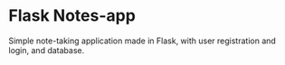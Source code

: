 # Flask Notes-app

Simple note-taking application made in Flask, with user registration and login, and database.
